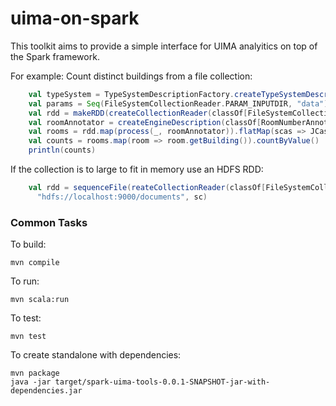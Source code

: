 # uima-on-spark

This toolkit aims to provide a simple interface for UIMA analyitics on top of the Spark framework.

For example: Count distinct buildings from a file collection:


```scala
    val typeSystem = TypeSystemDescriptionFactory.createTypeSystemDescription()
    val params = Seq(FileSystemCollectionReader.PARAM_INPUTDIR, "data")
    val rdd = makeRDD(createCollectionReader(classOf[FileSystemCollectionReader], params: _*), sc)
    val roomAnnotator = createEngineDescription(classOf[RoomNumberAnnotator])
    val rooms = rdd.map(process(_, roomAnnotator)).flatMap(scas => JCasUtil.select(scas.jcas, classOf[RoomNumber]))
    val counts = rooms.map(room => room.getBuilding()).countByValue()
    println(counts)
```

If the collection is to large to fit in memory use an HDFS RDD:

```scala
    val rdd = sequenceFile(reateCollectionReader(classOf[FileSystemCollectionReader], params: _*),
      "hdfs://localhost:9000/documents", sc)
```


### Common Tasks

To build:

    mvn compile

To run:

    mvn scala:run

To test:

    mvn test

To create standalone with dependencies:

    mvn package
    java -jar target/spark-uima-tools-0.0.1-SNAPSHOT-jar-with-dependencies.jar
